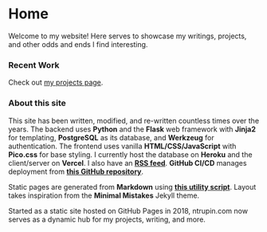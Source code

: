 # Home

Welcome to my website! Here serves to showcase my writings, projects, and other odds and ends I find interesting.

### Recent Work

Check out [my projects page](/projects).

### About this site

This site has been written, modified, and re-written countless times over the years. The backend uses **Python** and the **Flask** web framework with **Jinja2** for templating, **PostgreSQL** as its database, and **Werkzeug** for authentication. The frontend uses vanilla **HTML/CSS/JavaScript** with **Pico.css** for base styling. I currently host the database on **Heroku** and the client/server on **Vercel**. I also have an **[RSS feed](/rss.xml)**. **GitHub CI/CD** manages deployment from **[this GitHub repository](https://github.com/ntrupin/website)**.

Static pages are generated from **Markdown** using **[this utility script](https://github.com/ntrupin/website/blob/main/mdutil.py)**. Layout takes inspiration from the **Minimal Mistakes** Jekyll theme.

Started as a static site hosted on GitHub Pages in 2018, ntrupin.com now serves as a dynamic hub for my projects, writing, and more.

<!--
### Timeline

Assorted CS-related happenings. Most recent at the top.

##### 2023
- Deployed Sentinel on all screens throughout Lawrenceville's Kirby Math and Science Center.
- Graduated from The Lawrenceville School.
- Joined the Straato project as Chief of Technology.
- Project and poster *Sentinel: An Interactive Simulation Framework* at Lawrenceville's Spring Student Showcase.

##### 2022
- Created the Sentinel Project Team with Dr. Keith Voss at the Lawrenceville School.
- Poster *Mathematica in Optical Music Recognition* and Mathematica computer vision-powered sheet music to MIDI converter prototype at Lawrenceville's Spring Student Showcase.
- Promoted to President of Programming Club.
- Promoted to President of Peer Tutoring.
- Lawrenceville's Science Department acquired my water quality modeling tool from the Stroud project.
- Joined Princeton University's High School Program for computer science.
- Hosted MEGA League's inaugural hackathon for hundreds of students from over 20 schools around the world.
- Posters *Paradigm for Future Analysis of Shipetaukin Creek Water Quality* and *The Security Behind Blockchain Technology* at Lawrenceville's Winter Student Showcase.
- Students present their final projects from the CodeItForward program.
- Promoted to Web Editor for The Lawrence.
- Deployed *Peer Tutoring Requests* on Lawrenceville's website.
- Project *Peer Tutoring Requests* announced at School Meeting.
- Lectured Lawrenceville's Honors Computer Programming class on blockchain technology. Led students through building a functional, mineable prototype in Wolfram.

##### 2021
- Started water quality research with the Stroud Water Research Center.
- Promoted to Systems & C Branch Leader and Board Member for Programming Club.
- Poster *Lambda Calculus and its Application in Mathematical Logic* at Lawrenceville's Fall Student Showcase.
- Joined Peer Tutoring as Mathematics and Computer Science Tutor.
- Joined Robitics Design Studio as Programming Lead.
- Joined The Lawrence as Associate Web Editor.

##### 2020
- Became a tutor for Programming Club.

##### 2019
- Joined Programming Club.
- Started at The Lawrenceville School.
- AbstractML breaks 100 stars on GitHub.

##### 2018
- Founded my first open-source project, AbstractML.
- Created ntrupin.com.
-->

